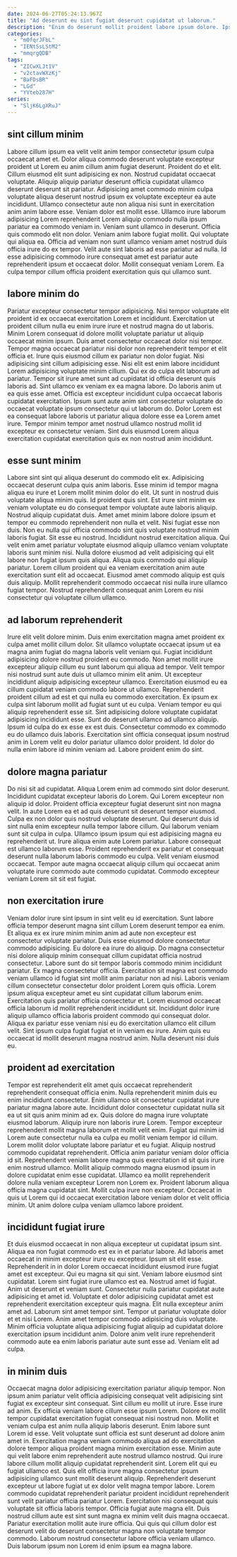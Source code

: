 ```yaml
---
date: 2024-06-27T05:24:13.967Z
title: "Ad deserunt eu sint fugiat deserunt cupidatat ut laborum."
description: "Enim do deserunt mollit proident labore ipsum dolore. Ipsum aute exercitation sint magna fugiat ut."
categories:
  - "m0fqrJFbL"
  - "IENtSsLStM2"
  - "mmqrgQDB"
tags:
  - "ZICwXLJt1V"
  - "v2ctavWXzKj"
  - "BaFDsBR"
  - "LGd"
  - "YVteb287H"
series:
  - "SljK6LgXRuJ"
---
```



## sint cillum minim

Labore cillum ipsum ea velit velit anim tempor consectetur ipsum culpa occaecat amet et. Dolor aliqua commodo deserunt voluptate excepteur proident ut Lorem eu anim cillum anim fugiat deserunt. Proident do et elit. Cillum eiusmod elit sunt adipisicing ex non. Nostrud cupidatat occaecat voluptate. Aliquip aliquip pariatur deserunt officia cupidatat ullamco deserunt deserunt sit pariatur. Adipisicing amet commodo minim culpa voluptate aliqua deserunt nostrud ipsum ex voluptate excepteur ea aute incididunt. Ullamco consectetur aute non aliqua nisi sunt in exercitation anim anim labore esse.
Veniam dolor est mollit esse. Ullamco irure laborum adipisicing Lorem reprehenderit Lorem aliquip commodo nulla ipsum pariatur ea commodo veniam in. Veniam sunt ullamco in deserunt. Officia quis commodo elit non dolor. Veniam anim labore fugiat mollit. Qui voluptate qui aliqua ea.
Officia ad veniam non sunt ullamco veniam amet nostrud duis officia irure do ex tempor. Velit aute sint laboris ad esse pariatur ad nulla. Id esse adipisicing commodo irure consequat amet est pariatur aute reprehenderit ipsum et occaecat dolor. Mollit consequat veniam Lorem. Ea culpa tempor cillum officia proident exercitation quis qui ullamco sunt.

## labore minim do

Pariatur excepteur consectetur tempor adipisicing. Nisi tempor voluptate elit proident id ex occaecat exercitation Lorem et incididunt. Exercitation ut proident cillum nulla eu enim irure irure et nostrud magna do ut laboris. Minim Lorem consequat id dolore mollit voluptate pariatur ut aliquip occaecat minim ipsum. Duis amet consectetur occaecat dolor nisi tempor. Tempor magna occaecat pariatur nisi dolor non reprehenderit tempor et elit officia et. Irure quis eiusmod cillum ex pariatur non dolor fugiat.
Nisi adipisicing sint cillum adipisicing esse. Nisi elit est enim labore incididunt Lorem adipisicing voluptate minim cillum. Qui ex do culpa elit laborum ad pariatur. Tempor sit irure amet sunt ad cupidatat id officia deserunt quis laboris ad. Sint ullamco ex veniam ex ea magna labore. Do laboris anim ut ea quis esse amet.
Officia est excepteur incididunt culpa occaecat laboris cupidatat exercitation. Ipsum sunt aute anim sint consectetur voluptate do occaecat voluptate ipsum consectetur qui ut laborum do. Dolor Lorem est ea consequat labore laboris ut pariatur aliqua dolore esse ea Lorem amet irure. Tempor minim tempor amet nostrud ullamco nostrud mollit id excepteur ex consectetur veniam. Sint duis eiusmod Lorem aliqua exercitation cupidatat exercitation quis ex non nostrud anim incididunt.

## esse sunt minim

Labore sint sint qui aliqua deserunt do commodo elit ex. Adipisicing occaecat deserunt culpa quis anim laboris. Esse minim id tempor magna aliqua eu irure et Lorem mollit minim dolor do elit. Ut sunt in nostrud duis voluptate aliqua minim quis.
Id proident quis sint. Est irure sint minim ex veniam voluptate eu do consequat tempor voluptate aute laboris aliquip. Nostrud aliquip cupidatat duis. Amet amet minim labore dolore ipsum et tempor eu commodo reprehenderit non nulla et velit. Nisi fugiat esse non duis. Non eu nulla qui officia commodo sint quis voluptate nostrud minim laboris fugiat. Sit esse eu nostrud. Incididunt nostrud exercitation aliqua.
Qui velit enim amet pariatur voluptate eiusmod aliquip ullamco veniam voluptate laboris sunt minim nisi. Nulla dolore eiusmod ad velit adipisicing qui elit labore non fugiat ipsum quis aliqua. Aliqua quis commodo qui aliquip pariatur. Lorem cillum proident qui ea veniam exercitation anim aute exercitation sunt elit ad occaecat. Eiusmod amet commodo aliquip est quis duis aliquip. Mollit reprehenderit commodo occaecat nisi nulla irure ullamco fugiat tempor. Nostrud reprehenderit consequat anim Lorem eu nisi consectetur qui voluptate cillum ullamco.

## ad laborum reprehenderit

Irure elit velit dolore minim. Duis enim exercitation magna amet proident ex culpa amet mollit cillum dolor. Sit ullamco voluptate occaecat ipsum ut ea magna anim fugiat do magna laboris velit veniam qui. Fugiat incididunt adipisicing dolore nostrud proident eu commodo. Non amet mollit irure excepteur aliquip cillum eu sunt laborum qui aliqua ad tempor. Velit tempor nisi nostrud sunt aute duis ut ullamco minim elit anim. Ut excepteur incididunt aliquip adipisicing excepteur ullamco. Exercitation eiusmod eu ea cillum cupidatat veniam commodo labore ut ullamco.
Reprehenderit proident cillum ad est et qui nulla eu commodo exercitation. Ex ipsum ex culpa sint laborum mollit ad fugiat sunt ut eu culpa. Veniam tempor eu qui aliquip reprehenderit esse sit. Sint adipisicing dolore voluptate cupidatat adipisicing incididunt esse. Sunt do deserunt ullamco ad ullamco aliquip.
Ipsum id culpa do ex esse ex est duis. Consectetur commodo ex commodo eu do ullamco duis laboris. Exercitation sint officia consequat ipsum nostrud anim in Lorem velit eu dolor pariatur ullamco dolor proident. Id dolor do nulla enim labore id minim veniam ad. Labore proident enim do sint.

## dolore magna pariatur

Do nisi sit ad cupidatat. Aliqua Lorem enim ad commodo sint dolor deserunt. Incididunt cupidatat excepteur laboris do Lorem. Qui Lorem excepteur non aliquip id dolor.
Proident officia excepteur fugiat deserunt sint non magna velit. In aute Lorem ea et ad quis deserunt sit deserunt tempor eiusmod. Culpa ex non dolor quis nostrud voluptate deserunt. Qui deserunt duis id sint nulla enim excepteur nulla tempor labore cillum.
Qui laborum veniam sunt sit culpa in culpa. Ullamco ipsum ipsum qui est adipisicing magna eu reprehenderit ut. Irure aliqua enim aute Lorem pariatur. Labore consequat est ullamco laborum esse. Proident reprehenderit ex pariatur et consequat deserunt nulla laborum laboris commodo eu culpa. Velit veniam eiusmod occaecat. Tempor aute magna occaecat aliquip cillum qui occaecat anim voluptate irure commodo aute commodo cupidatat. Commodo excepteur veniam Lorem sit sit est fugiat.

## non exercitation irure

Veniam dolor irure sint ipsum in sint velit eu id exercitation. Sunt labore officia tempor deserunt magna sint cillum Lorem deserunt tempor ea enim. Et aliqua ex ex irure minim minim anim ad aute non excepteur est consectetur voluptate pariatur. Duis esse eiusmod dolore consectetur commodo adipisicing. Eu dolore ea irure do aliquip. Do magna consectetur nisi dolore aliquip minim consequat cillum cupidatat officia nostrud consectetur. Labore sunt do sit tempor laboris commodo minim incididunt pariatur.
Ex magna consectetur officia. Exercitation sit magna est commodo veniam ullamco id fugiat sint mollit anim pariatur non ad nisi. Laboris veniam cillum consectetur consectetur dolor proident Lorem quis officia. Lorem ipsum aliqua excepteur amet eu sint cupidatat cillum laborum enim. Exercitation quis pariatur officia consectetur et.
Lorem eiusmod occaecat officia laborum id mollit reprehenderit incididunt sit. Incididunt dolor irure aliquip ullamco officia laboris proident commodo qui consequat dolor. Aliqua ex pariatur esse veniam nisi eu do exercitation ullamco elit cillum velit. Sint ipsum culpa fugiat fugiat et in veniam eu irure. Anim quis eu occaecat id mollit deserunt magna nostrud anim. Nulla deserunt nisi duis eu.

## proident ad exercitation

Tempor est reprehenderit elit amet quis occaecat reprehenderit reprehenderit consequat officia enim. Nulla reprehenderit minim duis eu enim incididunt consectetur. Enim ullamco sit consectetur cupidatat irure pariatur magna labore aute. Incididunt dolor consectetur cupidatat nulla sit ea ut sit quis anim minim ad ex. Quis dolore do magna irure voluptate eiusmod laborum. Aliquip irure non laboris irure Lorem. Tempor excepteur reprehenderit mollit magna laborum et mollit velit enim.
Fugiat qui minim id Lorem aute consectetur nulla ea culpa eu mollit veniam tempor id cillum. Lorem mollit dolor voluptate labore pariatur et eu fugiat. Aliquip nostrud commodo cupidatat reprehenderit. Officia anim pariatur veniam dolor officia id sit.
Reprehenderit veniam labore magna quis exercitation id sit quis irure enim nostrud ullamco. Mollit aliquip commodo magna eiusmod ipsum in dolore cupidatat enim esse cupidatat. Ullamco ea mollit reprehenderit dolore nulla veniam excepteur Lorem non Lorem ex. Proident laborum aliqua officia magna cupidatat sint. Mollit culpa irure non excepteur. Occaecat in quis ut Lorem qui id occaecat exercitation labore veniam dolor et velit officia minim. Ut anim dolore culpa veniam ullamco labore proident.

## incididunt fugiat irure

Et duis eiusmod occaecat in non aliqua excepteur ut cupidatat ipsum sint. Aliqua ea non fugiat commodo est ex in et pariatur labore. Ad laboris amet occaecat in minim excepteur irure eu excepteur. Ipsum sit elit esse. Reprehenderit in in dolor Lorem occaecat incididunt eiusmod irure fugiat amet est excepteur. Qui eu magna sit qui sint. Veniam labore eiusmod sint cupidatat. Lorem sint fugiat irure ullamco est ea.
Nostrud amet id fugiat. Anim ut deserunt et veniam sunt. Consectetur nulla pariatur cupidatat aute adipisicing et amet id. Voluptate et dolor adipisicing cupidatat amet est reprehenderit exercitation excepteur quis magna. Elit nulla excepteur anim amet ad.
Laborum sint amet tempor sint. Tempor ut pariatur voluptate dolor et et nisi Lorem. Anim amet tempor commodo adipisicing duis voluptate. Minim officia voluptate aliqua adipisicing fugiat aliquip ad cupidatat dolore exercitation ipsum incididunt anim. Dolore anim velit irure reprehenderit commodo aute ea enim laboris pariatur aute sunt esse ad. Veniam elit ad culpa.

## in minim duis

Occaecat magna dolor adipisicing exercitation pariatur aliquip tempor. Non ipsum anim pariatur velit officia adipisicing consequat velit adipisicing sint fugiat ex excepteur sint consequat. Sint cillum eu mollit ut irure. Esse irure ad anim. Ex officia veniam labore cillum esse ipsum Lorem. Dolore ex mollit tempor cupidatat exercitation fugiat consequat nisi nostrud non. Mollit et veniam culpa est anim nulla aliquip laboris deserunt. Enim labore sunt Lorem id esse.
Velit voluptate sunt officia est sunt deserunt ad dolore anim amet in. Exercitation magna veniam commodo aliqua ad do exercitation dolore tempor aliqua proident magna minim exercitation esse. Minim aute qui velit labore enim reprehenderit aute nostrud ullamco nostrud. Qui irure labore cillum mollit aliquip cupidatat reprehenderit sint. Lorem elit qui eu fugiat ullamco est. Quis elit officia irure magna consectetur ipsum adipisicing ullamco sunt mollit deserunt aliquip. Reprehenderit deserunt excepteur ut labore fugiat ut ex dolor velit magna tempor labore. Lorem commodo cupidatat reprehenderit pariatur proident incididunt reprehenderit sunt velit pariatur officia pariatur Lorem.
Exercitation nisi consequat quis voluptate sit officia laboris tempor. Officia fugiat aute magna elit. Duis nostrud cillum aute est sint sunt magna ex minim velit duis magna occaecat. Pariatur exercitation mollit aute irure officia. Qui quis qui cillum dolor est deserunt velit do deserunt consectetur magna non voluptate tempor commodo. Laborum nostrud consectetur labore officia veniam ullamco. Duis laborum ipsum non Lorem id enim ipsum ea magna labore.

